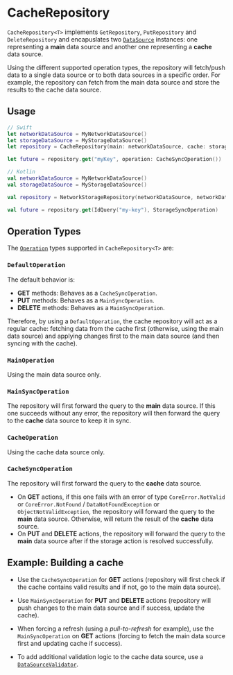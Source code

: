 # CacheRepository

`CacheRepository<T>` implements `GetRepository`, `PutRepository` and `DeleteRepository` and encapuslates two [`DataSource`](DataSource.md) instances: one representing a **main** data source and another one representing a **cache** data source.

Using the different supported operation types, the repository will fetch/push data to a single data source or to both data sources in a specific order. For example, the repository can fetch from the main data source and store the results to the cache data source. 

## Usage

```swift
// Swift
let networkDataSource = MyNetworkDataSource()
let storageDataSource = MyStorageDataSource()
let repository = CacheRepository(main: networkDataSource, cache: storageDataSource)

let future = repository.get("myKey", operation: CacheSyncOperation())
```

```kotlin
// Kotlin
val networkDataSource = MyNetworkDataSource()
val storageDataSource = MyStorageDataSource()

val repository = NetworkStorageRepository(networkDataSource, networkDataSource, networkDataSource, storageDataSource, storageDataSource, storageDataSource)

val future = repository.get(IdQuery("my-key"), StorageSyncOperation)
```

## Operation Types

The [`Operation`](Operation.md) types supported in `CacheRepository<T>` are:

### `DefaultOperation`

The default behavior is:

- **GET** methods: Behaves as a `CacheSyncOperation`.
- **PUT** methods: Behaves as a `MainSyncOperation`.
- **DELETE** methods: Behaves as a `MainSyncOperation`.

Therefore, by using a `DefaultOperation`, the cache repository will act as a regular cache: fetching data from the cache first (otherwise, using the main data source) and applying changes first to the main data source (and then syncing with the cache).

### `MainOperation`

Using the main data source only.

### `MainSyncOperation`

The repository will first forward the query to the **main** data source. If this one succeeds without any error, the repository will then forward the query to the **cache** data source to keep it in sync.

### `CacheOperation`

Using the cache data source only.

### `CacheSyncOperation`

The repository will first forward the query to the **cache** data source. 

- On **GET** actions, if this one fails with an error of type `CoreError.NotValid` or `CoreError.NotFound` / `DataNotFoundException` or `ObjectNotValidException`, the repository will forward the query to the **main** data source. Otherwise, will return the result of the **cache** data source.
- On **PUT** and **DELETE** actions, the repository will forward the query to the **main** data source after if the storage action is resolved successfully.

## Example: Building a cache

-  Use the `CacheSyncOperation` for **GET** actions (repository will first check if the cache contains valid results and if not, go to the main data source).

- Use `MainSyncOperation` for **PUT** and **DELETE** actions (repository will push changes to the main data source and if success, update the cache).

- When forcing a refresh (using a *pull-to-refresh* for example), use the `MainSyncOperation` on **GET** actions (forcing to fetch the main data source first and updating cache if success).

- To add additional validation logic to the cache data source, use a [`DataSourceValidator`](DataSourceValidator.md).
